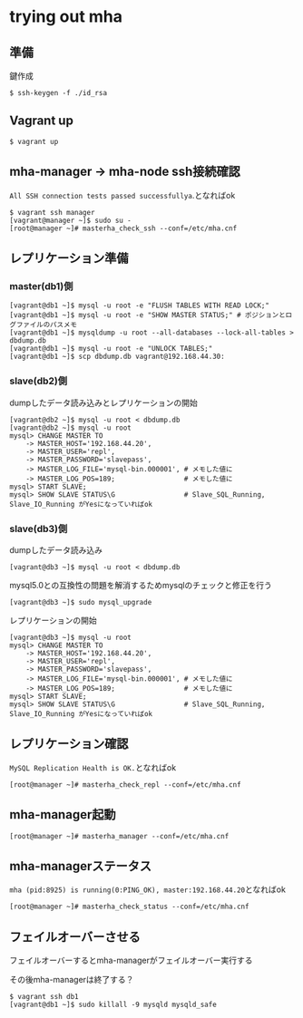 # trying out mha

## 準備

鍵作成

```
$ ssh-keygen -f ./id_rsa
```

## Vagrant up

```
$ vagrant up
```

## mha-manager → mha-node ssh接続確認

`All SSH connection tests passed successfullya`.となればok

```
$ vagrant ssh manager
[vagrant@manager ~]$ sudo su -
[root@manager ~]# masterha_check_ssh --conf=/etc/mha.cnf
```

## レプリケーション準備

### master(db1)側

```
[vagrant@db1 ~]$ mysql -u root -e "FLUSH TABLES WITH READ LOCK;"
[vagrant@db1 ~]$ mysql -u root -e "SHOW MASTER STATUS;" # ポジションとログファイルのパスメモ
[vagrant@db1 ~]$ mysqldump -u root --all-databases --lock-all-tables > dbdump.db
[vagrant@db1 ~]$ mysql -u root -e "UNLOCK TABLES;"
[vagrant@db1 ~]$ scp dbdump.db vagrant@192.168.44.30:
```

### slave(db2)側

dumpしたデータ読み込みとレプリケーションの開始

```
[vagrant@db2 ~]$ mysql -u root < dbdump.db
[vagrant@db2 ~]$ mysql -u root
mysql> CHANGE MASTER TO
    -> MASTER_HOST='192.168.44.20',
    -> MASTER_USER='repl',
    -> MASTER_PASSWORD='slavepass',
    -> MASTER_LOG_FILE='mysql-bin.000001', # メモした値に
    -> MASTER_LOG_POS=189;                 # メモした値に
mysql> START SLAVE;
mysql> SHOW SLAVE STATUS\G                 # Slave_SQL_Running, Slave_IO_Running がYesになっていればok
```

### slave(db3)側

dumpしたデータ読み込み

```
[vagrant@db3 ~]$ mysql -u root < dbdump.db
```

mysql5.0との互換性の問題を解消するためmysqlのチェックと修正を行う

```
[vagrant@db3 ~]$ sudo mysql_upgrade
```

レプリケーションの開始

```
[vagrant@db3 ~]$ mysql -u root
mysql> CHANGE MASTER TO
    -> MASTER_HOST='192.168.44.20',
    -> MASTER_USER='repl',
    -> MASTER_PASSWORD='slavepass',
    -> MASTER_LOG_FILE='mysql-bin.000001', # メモした値に
    -> MASTER_LOG_POS=189;                 # メモした値に
mysql> START SLAVE;
mysql> SHOW SLAVE STATUS\G                 # Slave_SQL_Running, Slave_IO_Running がYesになっていればok
```

## レプリケーション確認

`MySQL Replication Health is OK.`となればok

```
[root@manager ~]# masterha_check_repl --conf=/etc/mha.cnf
```

## mha-manager起動

```
[root@manager ~]# masterha_manager --conf=/etc/mha.cnf
```

## mha-managerステータス

`mha (pid:8925) is running(0:PING_OK), master:192.168.44.20`となればok

```
[root@manager ~]# masterha_check_status --conf=/etc/mha.cnf
```

## フェイルオーバーさせる

フェイルオーバーするとmha-managerがフェイルオーバー実行する

その後mha-managerは終了する？

```
$ vagrant ssh db1
[vagrant@db1 ~]$ sudo killall -9 mysqld mysqld_safe
```
